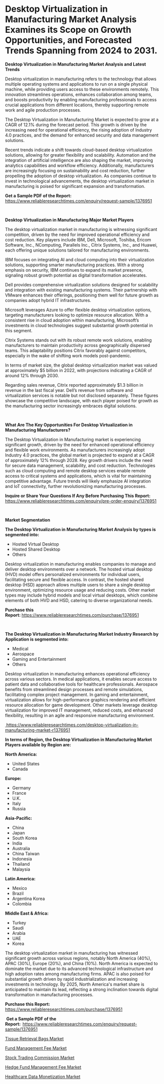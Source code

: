 <p><h1>Desktop Virtualization in Manufacturing Market Analysis Examines its Scope on Growth Opportunities, and Forecasted Trends Spanning from 2024 to 2031.</h1></p><p><strong>Desktop Virtualization in Manufacturing Market Analysis and Latest Trends</strong></p>
<p><p>Desktop virtualization in manufacturing refers to the technology that allows multiple operating systems and applications to run on a single physical machine, while providing users access to these environments remotely. This innovation streamlines operations, enhances collaboration among teams, and boosts productivity by enabling manufacturing professionals to access crucial applications from different locations, thereby supporting remote work and agile production processes.</p><p>The Desktop Virtualization in Manufacturing Market is expected to grow at a CAGR of 12.1% during the forecast period. This growth is driven by the increasing need for operational efficiency, the rising adoption of Industry 4.0 practices, and the demand for enhanced security and data management solutions. </p><p>Recent trends indicate a shift towards cloud-based desktop virtualization solutions, allowing for greater flexibility and scalability. Automation and the integration of artificial intelligence are also shaping the market, improving analytics capabilities and workflow efficiency. Additionally, manufacturers are increasingly focusing on sustainability and cost reduction, further propelling the adoption of desktop virtualization. As companies continue to invest in technological advancements, the desktop virtualization market in manufacturing is poised for significant expansion and transformation.</p></p>
<p><strong>Get a Sample PDF of the Report:&nbsp;</strong> <a href="https://www.reliableresearchtimes.com/enquiry/request-sample/1376951?utm_campaign=1400&utm_medium=2&utm_source=Github&utm_content=ia&utm_term=23102024&utm_id=desktop-virtualization-in-manufacturing">https://www.reliableresearchtimes.com/enquiry/request-sample/1376951</a></p>
<p>&nbsp;</p>
<p><strong>Desktop Virtualization in Manufacturing Major Market Players</strong></p>
<p><p>The desktop virtualization market in manufacturing is witnessing significant competition, driven by the need for improved operational efficiency and cost reduction. Key players include IBM, Dell, Microsoft, Toshiba, Ericom Software, Inc., NComputing, Parallels Inc., Citrix Systems, Inc., and Huawei, each offering unique solutions tailored for manufacturing environments.</p><p>IBM focuses on integrating AI and cloud computing into their virtualization solutions, supporting smarter manufacturing practices. With a strong emphasis on security, IBM continues to expand its market presence, signaling robust growth potential as digital transformation accelerates. </p><p>Dell provides comprehensive virtualization solutions designed for scalability and integration with existing manufacturing systems. Their partnership with VMware enhances their offerings, positioning them well for future growth as companies adopt hybrid IT infrastructures.</p><p>Microsoft leverages Azure to offer flexible desktop virtualization options, targeting manufacturers looking to optimize resource allocation. With a consistent rise in cloud adoption within manufacturing, Microsoft’s investments in cloud technologies suggest substantial growth potential in this segment.</p><p>Citrix Systems stands out with its robust remote work solutions, enabling manufacturers to maintain productivity across geographically dispersed teams. This adaptability positions Citrix favorably against competitors, especially in the wake of shifting work models post-pandemic.</p><p>In terms of market size, the global desktop virtualization market was valued at approximately $5 billion in 2022, with projections indicating a CAGR of around 12% through 2030. </p><p>Regarding sales revenue, Citrix reported approximately $1.3 billion in revenue in the last fiscal year. Dell’s revenue from software and virtualization services is notable but not disclosed separately. These figures showcase the competitive landscape, with each player poised for growth as the manufacturing sector increasingly embraces digital solutions.</p></p>
<p>&nbsp;</p>
<p><strong>What Are The Key Opportunities For Desktop Virtualization in Manufacturing Manufacturers?</strong></p>
<p><p>The Desktop Virtualization in Manufacturing market is experiencing significant growth, driven by the need for enhanced operational efficiency and flexible work environments. As manufacturers increasingly adopt Industry 4.0 practices, the global market is projected to expand at a CAGR of approximately 12% through 2028. Key growth drivers include the need for secure data management, scalability, and cost reduction. Technologies such as cloud computing and remote desktop services enable remote access to critical systems and applications, which is vital for maintaining competitive advantage. Future trends will likely emphasize AI integration and IoT connectivity, further revolutionizing manufacturing processes.</p></p>
<p><strong>Inquire or Share Your Questions If Any Before Purchasing This Report:</strong> <a href="https://www.reliableresearchtimes.com/enquiry/pre-order-enquiry/1376951?utm_campaign=1400&utm_medium=2&utm_source=Github&utm_content=ia&utm_term=23102024&utm_id=desktop-virtualization-in-manufacturing">https://www.reliableresearchtimes.com/enquiry/pre-order-enquiry/1376951</a></p>
<p>&nbsp;</p>
<p><strong>Market Segmentation</strong></p>
<p><strong>The Desktop Virtualization in Manufacturing Market Analysis by types is segmented into:</strong></p>
<p><ul><li>Hosted Virtual Desktop</li><li>Hosted Shared Desktop</li><li>Others</li></ul></p>
<p><p>Desktop virtualization in manufacturing enables companies to manage and deliver desktop environments over a network. The hosted virtual desktop (HVD) model offers personalized environments for individual users, facilitating secure and flexible access. In contrast, the hosted shared desktop (HSD) approach allows multiple users to share a single desktop environment, optimizing resource usage and reducing costs. Other market types may include hybrid models and local virtual desktops, which combine elements of both HVD and HSD, catering to diverse organizational needs.</p></p>
<p><strong>Purchase this Report:&nbsp;</strong><a href="https://www.reliableresearchtimes.com/purchase/1376951?utm_campaign=1400&utm_medium=2&utm_source=Github&utm_content=ia&utm_term=23102024&utm_id=desktop-virtualization-in-manufacturing">https://www.reliableresearchtimes.com/purchase/1376951</a></p>
<p>&nbsp;</p>
<p><strong>The Desktop Virtualization in Manufacturing Market Industry Research by Application is segmented into:</strong></p>
<p><ul><li>Medical</li><li>Aerospace</li><li>Gaming and Entertainment</li><li>Others</li></ul></p>
<p><p>Desktop virtualization in manufacturing enhances operational efficiency across various sectors. In medical applications, it enables secure access to patient data and collaborative tools for healthcare professionals. Aerospace benefits from streamlined design processes and remote simulations, facilitating complex project management. In gaming and entertainment, virtualization allows for high-performance graphics rendering and efficient resource allocation for game development. Other markets leverage desktop virtualization for improved IT management, reduced costs, and enhanced flexibility, resulting in an agile and responsive manufacturing environment.</p></p>
<p><a href="https://www.reliableresearchtimes.com/desktop-virtualization-in-manufacturing-market-r1376951?utm_campaign=1400&utm_medium=2&utm_source=Github&utm_content=ia&utm_term=23102024&utm_id=desktop-virtualization-in-manufacturing">&nbsp;https://www.reliableresearchtimes.com/desktop-virtualization-in-manufacturing-market-r1376951</a></p>
<p><strong>In terms of Region, the Desktop Virtualization in Manufacturing Market Players available by Region are:</strong></p>
<p>
    <p> <strong> North America: </strong>
        <ul>
            <li>United States</li>
            <li>Canada</li>
        </ul>
        </p> 
    <p> <strong> Europe: </strong>
        <ul>
            <li>Germany</li>
            <li>France</li>
            <li>U.K.</li>
            <li>Italy</li>
            <li>Russia</li>
        </ul>
        </p> 
    <p> <strong> Asia-Pacific: </strong>
        <ul>
            <li>China</li>
            <li>Japan</li>
            <li>South Korea</li>
            <li>India</li>
            <li>Australia</li>
            <li>China Taiwan</li>
            <li>Indonesia</li>
            <li>Thailand</li>
            <li>Malaysia</li>
        </ul>
        </p> 
    <p> <strong> Latin America: </strong>
        <ul>
            <li>Mexico</li>
            <li>Brazil</li>
            <li>Argentina Korea</li>
            <li>Colombia</li>
        </ul>
        </p> 
    <p> <strong> Middle East & Africa: </strong>
        <ul>
            <li>Turkey</li>
            <li>Saudi</li>
            <li>Arabia</li>
            <li>UAE</li>
            <li>Korea</li>
        </ul>
    </p>
    </p>
<p><p>The desktop virtualization market in manufacturing has witnessed significant growth across various regions, notably North America (40%), APAC (30%), Europe (20%), and China (10%). North America is expected to dominate the market due to its advanced technological infrastructure and high adoption rates among manufacturing firms. APAC is also poised for substantial growth driven by rapid industrialization and increasing investments in technology. By 2025, North America's market share is anticipated to maintain its lead, reflecting a strong inclination towards digital transformation in manufacturing processes.</p></p>
<p><strong>Purchase this Report: </strong><a href="https://www.reliableresearchtimes.com/purchase/1376951?utm_campaign=1400&utm_medium=2&utm_source=Github&utm_content=ia&utm_term=23102024&utm_id=desktop-virtualization-in-manufacturing">https://www.reliableresearchtimes.com/purchase/1376951</a></p>
<p>&nbsp;<strong>Get a Sample PDF of the Report:&nbsp;&nbsp;</strong><a href="https://www.reliableresearchtimes.com/enquiry/request-sample/1376951?utm_campaign=1400&utm_medium=2&utm_source=Github&utm_content=ia&utm_term=23102024&utm_id=desktop-virtualization-in-manufacturing">https://www.reliableresearchtimes.com/enquiry/request-sample/1376951</a></p>
<p><strong></strong></p>
<p><p><a href="https://github.com/wwwkeltoum/Market-Research-Report-List-5/blob/main/tissue-retrieval-bags-market.md?utm_campaign=1400&utm_medium=2&utm_source=Github&utm_content=ia&utm_term=23102024&utm_id=desktop-virtualization-in-manufacturing">Tissue Retrieval Bags Market</a></p><p><a href="https://www.linkedin.com/pulse/analyzing-global-fund-management-fee-market-growth-prospects-eh1ue?utm_campaign=1400&utm_medium=2&utm_source=Github&utm_content=ia&utm_term=23102024&utm_id=desktop-virtualization-in-manufacturing">Fund Management Fee Market</a></p><p><a href="https://www.linkedin.com/pulse/stock-trading-commission-market-size-status-forecast-qo6oe?utm_campaign=1400&utm_medium=2&utm_source=Github&utm_content=ia&utm_term=23102024&utm_id=desktop-virtualization-in-manufacturing">Stock Trading Commission Market</a></p><p><a href="https://www.linkedin.com/pulse/regional-adaptations-global-hedge-fund-management-fee-e694e?utm_campaign=1400&utm_medium=2&utm_source=Github&utm_content=ia&utm_term=23102024&utm_id=desktop-virtualization-in-manufacturing">Hedge Fund Management Fee Market</a></p><p><a href="https://www.linkedin.com/pulse/comprehensive-healthcare-data-monetization-market-report-cxhse?utm_campaign=1400&utm_medium=2&utm_source=Github&utm_content=ia&utm_term=23102024&utm_id=desktop-virtualization-in-manufacturing">Healthcare Data Monetization Market</a></p></p>